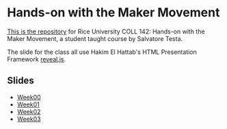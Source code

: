 Hands-on with the Maker Movement
=====

[This is the repository](https://github.com/SalvatoreT/howmm) for Rice University COLL 142: Hands-on with the Maker Movement, a student taught course by Salvatore Testa.

The slide for the class all use Hakim El Hattab's HTML Presentation Framework [reveal.js](https://github.com/hakimel/reveal.js).

Slides
-----
- [Week00](http://saltesta.com/howmm/week00/#/)
- [Week01](http://saltesta.com/howmm/week01/#/)
- [Week02](http://saltesta.com/howmm/week02/#/)
- [Week03](http://saltesta.com/howmm/week03/#/)